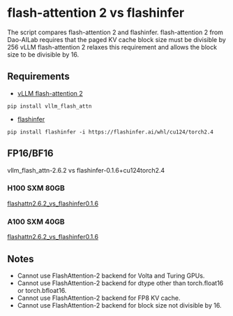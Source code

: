# flash-attention 2 vs flashinfer

The script compares flash-attention 2 and flashinfer.
flash-attention 2 from Dao-AILab requires that the paged KV cache block size must be divisible by 256
vLLM flash-attention 2 relaxes this requirement and allows the block size to be divisible by 16.

## Requirements
- [vLLM flash-attention 2](https://github.com/vllm-project/flash-attention)
```
pip install vllm_flash_attn
```
- [flashinfer](https://github.com/flashinfer-ai/flashinfer)
```
pip install flashinfer -i https://flashinfer.ai/whl/cu124/torch2.4
```
## FP16/BF16
vllm_flash_attn-2.6.2 vs flashinfer-0.1.6+cu124torch2.4
### H100 SXM 80GB
[flashattn2.6.2_vs_flashinfer0.1.6](flashattn2.6.2_vs_flashinfer0.1.6_h100_float16)

### A100 SXM 40GB
[flashattn2.6.2_vs_flashinfer0.1.6](flashattn2.6.2_vs_flashinfer0.1.6_a100_float16)
## Notes
- Cannot use FlashAttention-2 backend for Volta and Turing GPUs.
- Cannot use FlashAttention-2 backend for dtype other than torch.float16 or torch.bfloat16.
- Cannot use FlashAttention-2 backend for FP8 KV cache.
- Cannot use FlashAttention-2 backend for block size not divisible by 16.
